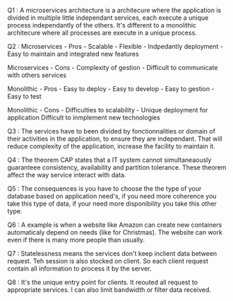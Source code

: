 Q1 : 
A microservices architecture is a architecure where the application is divided in multiple little independant services, each execute a unique process independantly of the others.
It's different to a monolithic architecure where all processes are execute in a unique process.

Q2 :
Microservices - Pros
    - Scalable
    - Flexible
    - Indpedantly deployment
    - Easy to maintain and integrated new features

Microservices - Cons
    - Complexity of gestion
    - Difficult to communicate with others services

Monolithic - Pros
    - Easy to deploy
    - Easy to develop
    - Easy to gestion
    - Easy to test

Monolithic - Cons
    - Difficulties to scalability
    - Unique deployment for application
    Difficult to inmplement new technologies

Q3 :
The services have to been divided by fonctionnalities or domain of their activities in the application, to ensure they are independant.
That will reduce complexity of the application, increase the facility to maintain it.

Q4 :
The theorem CAP states that a IT system cannot simultaneaously guaranteee consistency, availability and partition tolerance.
These theorem affect the way service interact with data.

Q5 :
The consequences is you have to choose the the type of your database based on application need's, if you need more coherence you take this type of data, if your need more disponibility you take this other type.

Q6 :
A example is when a website like Amazon can create new containers automaticaly depend on needs (like for Christmas). The website can work even if there is many more people than usually.

Q7 :
Statelessness means the services don't keep inclient data between request. Teh session is also stocked on client. So each client request contain all information to process it by the server.

Q8 :
It's the unique entry point for clients. It reouted all request to appropriate services. I can also limit bandwidth or filter data received.